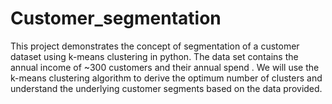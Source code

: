 # Customer_segmentation
This project demonstrates the concept of segmentation of a
customer dataset using k-means clustering in python. The data
set contains the annual income of ~300 customers and
their annual spend . We will use the k-means clustering
algorithm to derive the optimum number of clusters and
understand the underlying customer segments based on the
data provided.
